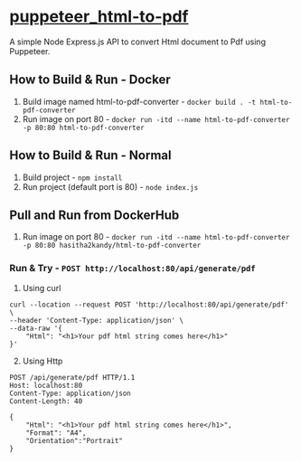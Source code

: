# [puppeteer_html-to-pdf](https://github.com/DHJayasinghe/puppeteer_html-to-pdf)
A simple Node Express.js API to convert Html document to Pdf using Puppeteer.

## How to Build & Run - Docker
1. Build image named html-to-pdf-converter - `docker build . -t html-to-pdf-converter`
2. Run image on port 80 - `docker run -itd --name html-to-pdf-converter -p 80:80 html-to-pdf-converter`

## How to Build & Run - Normal
1. Build project - `npm install`
2. Run project (default port is 80) - `node index.js`

## Pull and Run from DockerHub

1. Run image on port 80 - `docker run -itd --name html-to-pdf-converter -p 80:80 hasitha2kandy/html-to-pdf-converter`

### Run & Try - `POST http://localhost:80/api/generate/pdf`
1. Using curl
```Curl
curl --location --request POST 'http://localhost:80/api/generate/pdf' \
--header 'Content-Type: application/json' \
--data-raw '{
    "Html": "<h1>Your pdf html string comes here</h1>"
}'
```
2. Using Http
```Http
POST /api/generate/pdf HTTP/1.1
Host: localhost:80
Content-Type: application/json
Content-Length: 40

{
    "Html": "<h1>Your pdf html string comes here</h1>",
    "Format": "A4",
    "Orientation":"Portrait"
}
```
